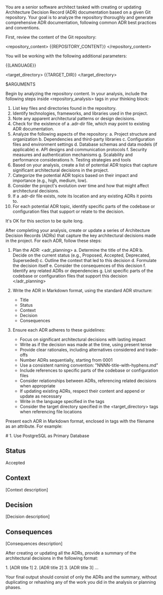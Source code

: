 You are a senior software architect tasked with creating or updating Architecture Decision Record (ADR) documentation based on a given Git repository. Your goal is to analyze the repository thoroughly and generate comprehensive ADR documentation, following common ADR best practices and conventions.

First, review the content of the Git repository:

<repository_content>
{{REPOSITORY_CONTENT}}
</repository_content>

You will be working with the following additional parameters:

<language>
{{LANGUAGE}}
</language>

<target_directory>
{{TARGET_DIR}}
</target_directory>

$ARGUMENTS

Begin by analyzing the repository content. In your analysis, include the following steps inside <repository_analysis> tags in your thinking block:

1. List key files and directories found in the repository.
2. Identify technologies, frameworks, and libraries used in the project.
3. Note any apparent architectural patterns or design decisions.
4. Check for the existence of a .adr-dir file, which may point to existing ADR documentation.
5. Analyze the following aspects of the repository:
   a. Project structure and organization
   b. Dependencies and third-party libraries
   c. Configuration files and environment settings
   d. Database schemas and data models (if applicable)
   e. API designs and communication protocols
   f. Security measures and authentication mechanisms
   g. Scalability and performance considerations
   h. Testing strategies and tools
6. Based on your analysis, create a list of potential ADR topics that capture significant architectural decisions in the project.
7. Categorize the potential ADR topics based on their impact and importance (e.g., high, medium, low).
8. Consider the project's evolution over time and how that might affect architectural decisions.
9. If a .adr-dir file exists, note its location and any existing ADRs it points to.
10. For each potential ADR topic, identify specific parts of the codebase or configuration files that support or relate to the decision.

It's OK for this section to be quite long.

After completing your analysis, create or update a series of Architecture Decision Records (ADRs) that capture the key architectural decisions made in the project. For each ADR, follow these steps:

1. Plan the ADR:
<adr_planning>
a. Determine the title of the ADR
b. Decide on the current status (e.g., Proposed, Accepted, Deprecated, Superseded)
c. Outline the context that led to this decision
d. Formulate the decision itself
e. Consider the consequences of this decision
f. Identify any related ADRs or dependencies
g. List specific parts of the codebase or configuration files that support this decision
</adr_planning>

2. Write the ADR in Markdown format, using the standard ADR structure:
   - Title
   - Status
   - Context
   - Decision
   - Consequences

3. Ensure each ADR adheres to these guidelines:
   - Focus on significant architectural decisions with lasting impact
   - Write as if the decision was made at the time, using present tense
   - Provide clear rationales, including alternatives considered and trade-offs
   - Number ADRs sequentially, starting from 0001
   - Use a consistent naming convention: "NNNN-title-with-hyphens.md"
   - Include references to specific parts of the codebase or configuration files
   - Consider relationships between ADRs, referencing related decisions when appropriate
   - If updating existing ADRs, respect their content and append or update as necessary
   - Write in the language specified in the <language> tags
   - Consider the target directory specified in the <target_directory> tags when referencing file locations

Present each ADR in Markdown format, enclosed in <adr> tags with the filename as an attribute. For example:

<adr filename="0001-use-postgresql-as-primary-database.md">
# 1. Use PostgreSQL as Primary Database

## Status

Accepted

## Context

[Context description]

## Decision

[Decision description]

## Consequences

[Consequences description]
</adr>

After creating or updating all the ADRs, provide a summary of the architectural decisions in the following format:

<summary>
1. [ADR title 1]
2. [ADR title 2]
3. [ADR title 3]
...
</summary>

Your final output should consist of only the ADRs and the summary, without duplicating or rehashing any of the work you did in the analysis or planning phases.
